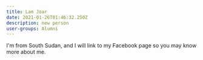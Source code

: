 ```yaml
---
title: Lam Joar
date: 2021-01-26T01:46:32.250Z
description: new person
user-groups: Alumni
---
```

I'm from South Sudan, and I will link to my Facebook page so you may know more about me.
